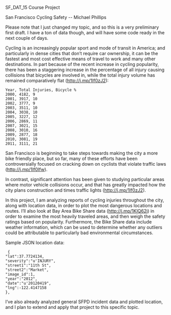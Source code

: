 SF_DAT_15 Course Project

San Francisco Cycling Safety -- Michael Phillips

Please note that I just changed my topic, and so this is a very preliminary first draft. I have a ton of data though, and will have some code ready in the next couple of days.


Cycling is an increasingly popular sport and mode of transit in America; and particularly in dense cities that don’t require car ownership, it can be the fastest and most cost effective means of travel to work and many other destinations. In part because of the recent increase in cycling popularity, there has been a staggering increase in the percentage of all injury causing collisions that bicycles are involved in, while the total injury volume has remained comparatively flat (http://j.mp/1If0zJ2):

```
Year, Total Injuries, Bicycle %
2000, 4182, 9
2001, 3917, 10
2002, 3777, 9
2003, 3511, 10
2004, 3038, 10
2005, 3227, 12
2006, 2869, 11
2007, 3021, 15
2008, 3010, 16
2009, 2877, 18
2010, 3081, 19
2011, 3111, 21
```

San Francisco is beginning to take steps towards making the city a more bike friendly place, but so far, many of these efforts have been controversially focused on cracking down on cyclists that violate traffic laws (http://j.mp/1If0Ifw).

In contrast, significant attention has been given to studying particular areas where motor vehicle collisions occur, and that has greatly impacted how the city plans construction and times traffic lights (http://j.mp/1If0zJ2).

In this project, I am analyzing reports of cycling injuries throughout the city, along with location data, in order to plot the most dangerous locations and routes. I’ll also look at Bay Area Bike Share data (http://j.mp/1KlQ62j) in order to examine the most heavily traveled areas, and then weigh the safety ratings based on popularity. Furthermore, the Bike Share data include weather information, which can be used to determine whether any outliers could be attributable to particularly bad environmental circumstances.


Sample JSON location data:

```
 {     
"lat":37.7724134,
"severity":"u'INJURY",
"street1":"11th St",
"street2":"Market",
"image_id":1,
"year":"2012",
"date":"u'20120419",
"lng":-122.4147158
},
```


I’ve also already analyzed general SFPD incident data and plotted location, and I plan to extend and apply that project to this specific topic.

